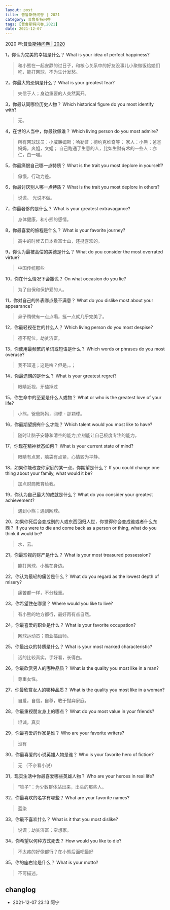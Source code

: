 ```yaml
---
layout: post
title: 普鲁斯特问卷 | 2021
category: 普鲁斯特问卷
tags: [普鲁斯特问卷,2021]
date: 2021-12-07
---
```


2020 年:[普鲁斯特问卷 | 2020](https://www.huyuning.com/2020/06/09/2020-06-09-Proust%20Questionnaire/)

1，你认为完美的幸福是什么？
What is your idea of perfect happiness?

> 和小熊在一起安静的过日子，和核心关系中的好友没事儿小聚做饭给她们吃，能打网球，不为生计发愁。


2，你最大的恐惧是什么？
What is your greatest fear?

> 失信于人；身边重要的人突然离开。


3，你最认同哪位历史人物？
Which historical figure do you most identify with?

> 无。


4，在世的人当中，你最钦佩谁？
Which living person do you most admire?

>所有网球球员：小威廉姆斯；哈勒普；德约克维奇等；
家人：小熊；爸爸妈妈，爽姐，文姐；
自己跑通了生意的人，比如生财有术的一些人：亦仁，白一喵。


5，你最痛恨自己哪一点特质？
What is the trait you most deplore in yourself?

>傲慢，行动力差。


6，你最讨厌别人哪一点特质？
What is the trait you most deplore in others?

>说谎。
光说不做。

7，你最奢侈的是什么？
What is your greatest extravagance?

>身体健康，和小熊的感情。

8，你最喜爱的旅程是什么？
What is your favorite journey?

>高中的时候去日本看富士山，还挺喜欢的。

9，你认为最被高估的美德是什么？
What do you consider the most overrated virtue?

>中国传统那些


10，你在什么情况下会撒谎？
On what occasion do you lie?

>为了自保和保护爱的人。


11，你对自己的外表哪点最不满意？
What do you dislike most about your appearance?

> 鼻子稍微有一点点塌，挺一点就几乎完美了。

12，你最轻视在世的什么人？
Which living person do you most despise?

> 德不配位。劫贫济富。


13，你使用最频繁的单词或短语是什么？
Which words or phrases do you most overuse?

> 我不知道；这是啥？但是。。；


14，你最遗憾的是什么？
What is your greatest regret?

> 眼睛近视，牙磕掉过


15，你生命中的至爱是什么人或物？
What or who is the greatest love of your life?

> 小熊，爸爸妈妈，网球 - 那颗球。


16，你最期望拥有什么才能？
Which talent would you most like to have?

> 随时让脑子安静和清空的能力;立刻能让自己极度专注的能力。


17，你现在精神状态如何？
What is your current state of mind?

> 眼睛有点累，脑袋有点紧，心情较为平静。

18，如果你能改变你家庭的某一点，你期望是什么？
If you could change one thing about your family, what would it be?

> 加点财商教育给我。

19，你认为自己最大的成就是什么？
What do you consider your greatest achievement?

> 遇到小熊；遇到网球。

20，如果你死后会变成别的人或东西回归人世，你觉得你会变成谁或者什么东西？
If you were to die and come back as a person or thing, what do you think it would be?

> 水，云。

21，你最珍视的财产是什么？
What is your most treasured possession?

> 能打网球，小熊在身边。

22，你认为最轻的痛苦是什么？
What do you regard as the lowest depth of misery?

> 痛苦都一样，不分轻重。


23，你希望住在哪里？
Where would you like to live?

> 有小熊的地方都行，最好再有点自然。


24，你最喜爱的职业是什么？
What is your favorite occupation?

> 网球运动员；商业插画师。

25，你最出众的特质是什么？
What is your most marked characteristic?

> 活的比较真实。手好看，长得白。


26，你最欣赏男人的哪种品质？
What is the quality you most like in a man?

> 尊重女性。

27，你最欣赏女人的哪种品质？
What is the quality you most like in a woman?

> 自爱，自信，自尊，敢于抛弃家庭。

28，你最重视朋友身上的哪点？
What do you most value in your friends?

> 坦诚，真实

29，你最喜爱的作家是谁？
Who are your favorite writers?

> 没有


30，你最喜爱的小说英雄人物是谁？
Who is your favorite hero of fiction?


> 无 （不杂看小说）


31，现实生活中你最喜爱哪些英雄人物？
Who are your heroes in real life?

> “锥子”：为少数群体站出来，出头的那些人。

32，你最喜欢的名字有哪些？
What are your favorite names?

> 蓝染

33，你最不喜欢什么？
What is it that you most dislike?

> 说谎；劫贫济富；空想家。


34，你希望以何种方式死去？
How would you like to die?

> 不太疼的好像都行？在小熊后面吧最好


35，你的座右铭是什么？
What is your motto?

> 不可描述。


## changlog
- 2021-12-07 23:13 阿宁
